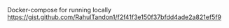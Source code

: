Docker-compose for running locally https://gist.github.com/RahulTandon1/f2f41f3e150f37bfdd4ade2a821ef5f9

